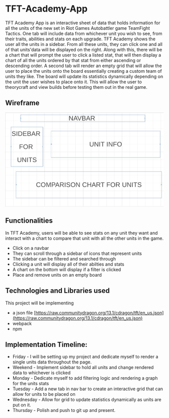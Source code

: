 # TFT-Academy-App
TFT Academy App is an interactive sheet of data that holds information for all the units of the new set in Riot Games Autobattler game TeamFight Tactics. One tab will include data from whichever unit you wish to see, from their traits, abilities and stats on each upgrade. TFT Academy shows the user all the units in a sidebar. From all these units, they can click one and all of that units'data will be displayed on the right. Along with this, there will be a chart that will prompt the user to click a listed stat, that will then display a chart of all the units ordered by that stat from either ascending or descending order.
A second tab will render an empty grid that will allow the user to place the units onto the board essentially creating a custom team of units they like. The board will update its statistics dynamically depending on the unit the user wishes to place onto it. This will allow the user to theorycraft and view builds before testing them out in the real game.
 
## Wireframe
![alt text](Wireframe.jpg)

## Functionalities
In TFT Academy, users will be able to see stats on any unit they want and interact with a chart to compare that unit with all the other units in the game. 
- Click on a navbar
- They can scroll through a sidebar of icons that represent units
- The sidebar can be filtered and searched through
- Clicking a unit will display all of their abilties and stats
- A chart on the bottom will display if a filter is clicked
- Place and remove units on an empty board

## Technologies and Libraries used
This project will be implementing 
- a json file [https://raw.communitydragon.org/13.1/cdragon/tft/en_us.json](https://raw.communitydragon.org/13.1/cdragon/tft/en_us.json)
- webpack
- npm

## Implementation Timeline:
- Friday - I will be setting up my project and dedicate myself to render a single units data throughout the page.
- Weekend - Implement sidebar to hold all units and change rendered data to whichever is clicked
- Monday - Dedicate myself to add filtering logic and rendering a graph for the units stats
- Tuesday - Add a new tab in nav bar to create an interactive grid that can allow for units to be placed on
- Wednesday - Allow for grid to update statistics dynamically as units are put on it.
- Thursday - Polish and push to git up and present.